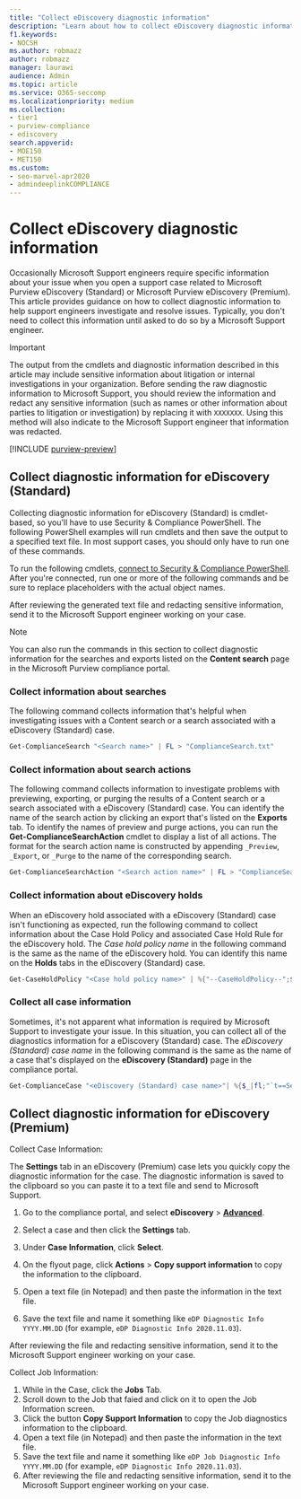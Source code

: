 ```yaml
---
title: "Collect eDiscovery diagnostic information"
description: "Learn about how to collect eDiscovery diagnostic information for a Microsoft Support case."
f1.keywords:
- NOCSH
ms.author: robmazz
author: robmazz
manager: laurawi
audience: Admin
ms.topic: article
ms.service: O365-seccomp
ms.localizationpriority: medium
ms.collection:
- tier1
- purview-compliance
- ediscovery
search.appverid: 
- MOE150
- MET150
ms.custom:
- seo-marvel-apr2020
- admindeeplinkCOMPLIANCE
---
```


# Collect eDiscovery diagnostic information

Occasionally Microsoft Support engineers require specific information about your issue when you open a support case related to Microsoft Purview eDiscovery (Standard) or Microsoft Purview eDiscovery (Premium). This article provides guidance on how to collect diagnostic information to help support engineers investigate and resolve issues. Typically, you don't need to collect this information until asked to do so by a Microsoft Support engineer.

> [!IMPORTANT]
> The output from the cmdlets and diagnostic information described in this article may include sensitive information about litigation or internal investigations in your organization. Before sending the raw diagnostic information to Microsoft Support, you should review the information and redact any sensitive information (such as names or other information about parties to litigation or investigation) by replacing it with `XXXXXXX`. Using this method will also indicate to the Microsoft Support engineer that information was redacted.

[!INCLUDE [purview-preview](../includes/purview-preview.md)]

## Collect diagnostic information for eDiscovery (Standard)

Collecting diagnostic information for eDiscovery (Standard) is cmdlet-based, so you'll have to use Security & Compliance PowerShell. The following PowerShell examples will run cmdlets and then save the output to a specified text file. In most support cases, you should only have to run one of these commands.

To run the following cmdlets, [connect to Security & Compliance PowerShell</span>](/powershell/exchange/connect-to-scc-powershell). After you're connected, run one or more of the following commands and be sure to replace placeholders with the actual object names.

After reviewing the generated text file and redacting sensitive information, send it to the Microsoft Support engineer working on your case.

> [!NOTE]
> You can also run the commands in this section to collect diagnostic information for the searches and exports listed on the **Content search** page in the Microsoft Purview compliance portal.

### Collect information about searches

The following command collects information that's helpful when investigating issues with a Content search or a search associated with a eDiscovery (Standard) case.

```powershell
Get-ComplianceSearch "<Search name>" | FL > "ComplianceSearch.txt"
```

### Collect information about search actions

The following command collects information to investigate problems with previewing, exporting, or purging the results of a Content search or a search associated with a eDiscovery (Standard) case. You can identify the name of the search action by clicking an export that's listed on the **Exports** tab. To identify the names of preview and purge actions, you can run the **Get-ComplianceSearchAction** cmdlet to display a list of all actions. The format for the search action name is constructed by appending `_Preview`, `_Export`, or `_Purge` to the name of the corresponding search.

```powershell
Get-ComplianceSearchAction "<Search action name>" | FL > "ComplianceSearchAction.txt"
```

### Collect information about eDiscovery holds

When an eDiscovery hold associated with a eDiscovery (Standard) case isn't functioning as expected, run the following command to collect information about the Case Hold Policy and associated Case Hold Rule for the eDiscovery hold. The *Case hold policy name* in the following command is the same as the name of the eDiscovery hold. You can identify this name on the **Holds** tabs in the eDiscovery (Standard) case.

```powershell
Get-CaseHoldPolicy "<Case hold policy name>" | %{"--CaseHoldPolicy--";$_|FL;"--CaseHoldRule--";Get-CaseHoldRule -Policy $_.Name | FL} > "eDiscoveryCaseHold.txt"
```

### Collect all case information

Sometimes, it's not apparent what information is required by Microsoft Support to investigate your issue. In this situation, you can collect all of the diagnostics information for a eDiscovery (Standard) case. The *eDiscovery (Standard) case name* in the following command is the same as the name of a case that's displayed on the **eDiscovery (Standard)** page in the compliance portal.

```powershell
Get-ComplianceCase "<eDiscovery (Standard) case name>"| %{$_|fl;"`t==Searches==";Get-ComplianceSearch -Case $_.Name | FL;"`t==Search Actions==";Get-ComplianceSearchAction -Case $_.Name |FL;"`t==Holds==";Get-CaseHoldPolicy -Case $_.Name | %{$_|FL;"`t`t ==$($_.Name) Rules==";Get-CaseHoldRule -Policy $_.Name | FL}} > "eDiscoveryCase.txt"
```

## Collect diagnostic information for eDiscovery (Premium)

Collect Case Information:

The **Settings** tab in an eDiscovery (Premium) case lets you quickly copy the diagnostic information for the case. The diagnostic information is saved to the clipboard so you can paste it to a text file and send to Microsoft Support.

1. Go to the compliance portal, and select **eDiscovery** > <a href="https://go.microsoft.com/fwlink/p/?linkid=2174006" target="_blank">**Advanced**</a>.

2. Select a case and then click the **Settings** tab.

3. Under **Case Information**, click **Select**.

4. On the flyout page, click **Actions** > **Copy support information** to copy the information to the clipboard.

5. Open a text file (in Notepad) and then paste the information in the text file.

6. Save the text file and name it something like `eDP Diagnostic Info YYYY.MM.DD` (for example, `eDP Diagnostic Info 2020.11.03`).

After reviewing the file and redacting sensitive information, send it to the Microsoft Support engineer working on your case.

Collect Job  Information:

1. While in the Case, click the **Jobs** Tab. 
2. Scroll down to the Job that faied and click on it to open the Job Information screen.
3. Click the button **Copy Support Information** to copy the Job diagnostics information to the clipboard.
4. Open a text file (in Notepad) and then paste the information in the text file.
5. Save the text file and name it something like `eDP Job Diagnostic Info YYYY.MM.DD` (for example, `eDP Diagnostic Info 2020.11.03`).
6. After reviewing the file and redacting sensitive information, send it to the Microsoft Support engineer working on your case.

